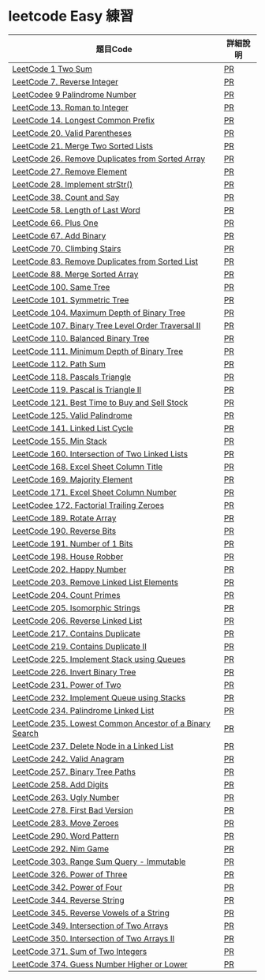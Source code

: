# leetcode Easy 練習


題目Code|詳細說明
----|----
[LeetCode 1 Two Sum](https://github.com/gm8300130/leetcode/blob/master/easy/LeetCode_1_Two_Sum.js)|[PR](https://github.com/gm8300130/leetcode/pull/43)|
[LeetCode 7. Reverse Integer](https://github.com/gm8300130/leetcode/blob/master/easy/LeetCode_7_Reverse_Integer.js)|[PR](https://github.com/gm8300130/leetcode/pull/27)|
[LeetCodee 9 Palindrome Number](https://github.com/gm8300130/leetcode/blob/master/easy/LeetCodee_9_Palindrome_Number.js)|[PR](https://github.com/gm8300130/leetcode/pull/26)|
[LeetCode 13. Roman to Integer](https://github.com/gm8300130/leetcode/blob/master/easy/LeetCode_13_Roman_to_Integer.js)|[PR](https://github.com/gm8300130/leetcode/pull/3)|
[LeetCode 14. Longest Common Prefix](https://github.com/gm8300130/leetcode/blob/master/easy/LeetCode_14_Longest_Common_Prefix.js)|[PR](https://github.com/gm8300130/leetcode/pull/10)|
[LeetCode 20. Valid Parentheses](https://github.com/gm8300130/leetcode/blob/master/easy/LeetCode_20_Valid_Parentheses.js)|[PR](https://github.com/gm8300130/leetcode/pull/8)|
[LeetCode 21. Merge Two Sorted Lists](https://github.com/gm8300130/leetcode/blob/master/easy/LeetCode_21_Merge_Two_Sorted_Lists.js)|[PR](https://github.com/gm8300130/leetcode/pull/60)|
[LeetCode 26. Remove Duplicates from Sorted Array](https://github.com/gm8300130/leetcode/blob/master/easy/LeetCode_26_Remove_Duplicates_from_Sorted_Array.js)|[PR](https://github.com/gm8300130/leetcode/pull/39)|
[LeetCode 27. Remove Element](https://github.com/gm8300130/leetcode/blob/master/easy/LeetCode_27_Remove_Element.js)|[PR](https://github.com/gm8300130/leetcode/pull/37)|
[LeetCode 28. Implement strStr()](https://github.com/gm8300130/leetcode/blob/master/easy/LeetCode_28_Implement_strStr().js)|[PR](https://github.com/gm8300130/leetcode/pull/12)|
[LeetCode 38. Count and Say](https://github.com/gm8300130/leetcode/blob/master/easy/LeetCode%2038.%20Count%20and%20Say.js)|[PR](https://github.com/gm8300130/leetcode/pull/7)
[LeetCode 58. Length of Last Word](https://github.com/gm8300130/leetcode/blob/master/easy/LeetCode_58_Length_of_Last_Word.js)|[PR](https://github.com/gm8300130/leetcode/pull/9)|
[LeetCode 66. Plus One](https://github.com/gm8300130/leetcode/blob/master/easy/LeetCode_66_Plus_One.js)|[PR](https://github.com/gm8300130/leetcode/pull/24)|
[LeetCode 67. Add Binary](https://github.com/gm8300130/leetcode/blob/master/easy/LeetCode_67_Add_Binary.js)|[PR](https://github.com/gm8300130/leetcode/pull/11)|
[LeetCode 70. Climbing Stairs](https://github.com/gm8300130/leetcode/blob/master/easy/LeetCode_70_Climbing_Stairs.js)|[PR](https://github.com/gm8300130/leetcode/pull/68)|
|[LeetCode 83. Remove Duplicates from Sorted List](https://github.com/gm8300130/leetcode/blob/master/easy/LeetCode_83_Remove_Duplicates_from_Sorted_List.js)|[PR](https://github.com/gm8300130/leetcode/pull/58)|
[LeetCode 88. Merge Sorted Array](https://github.com/gm8300130/leetcode/blob/master/easy/LeetCode_88_Merge_Sorted_Array.js)|[PR](https://github.com/gm8300130/leetcode/pull/41)|
[LeetCode 100. Same Tree](https://github.com/gm8300130/leetcode/blob/master/easy/LeetCode_100_Same_Tree.js)|[PR](https://github.com/gm8300130/leetcode/pull/47)|
[LeetCode 101. Symmetric Tree](https://github.com/gm8300130/leetcode/blob/master/easy/LeetCode_101_Symmetric_Tree.js)|[PR](https://github.com/gm8300130/leetcode/pull/51)|
[LeetCode 104. Maximum Depth of Binary Tree](https://github.com/gm8300130/leetcode/blob/master/easy/LeetCode_104_Maximum_Depth_of_Binary_Tree.js)|[PR](https://github.com/gm8300130/leetcode/pull/45)|
[LeetCode 107. Binary Tree Level Order Traversal II](https://github.com/gm8300130/leetcode/blob/master/easy/LeetCode_107_Binary_Tree_Level_Order_Traversal_II.js)|[PR](https://github.com/gm8300130/leetcode/pull/50)|
[LeetCode 110. Balanced Binary Tree](https://github.com/gm8300130/leetcode/blob/master/easy/LeetCode_110_Balanced_Binary_Tree.js)|[PR](https://github.com/gm8300130/leetcode/pull/52)|
[LeetCode 111. Minimum Depth of Binary Tree](https://github.com/gm8300130/leetcode/blob/master/easy/LeetCode_111_Minimum_Depth_of_Binary_Tree.js)|[PR](https://github.com/gm8300130/leetcode/pull/54)|
[LeetCode 112. Path Sum](https://github.com/gm8300130/leetcode/blob/master/easy/LeetCode_112_Path_Sum.js)|[PR](https://github.com/gm8300130/leetcode/pull/53)|
[LeetCode 118. Pascals Triangle](https://github.com/gm8300130/leetcode/blob/master/easy/LeetCode_118_Pascal's_Triangle.js)|[PR](https://github.com/gm8300130/leetcode/pull/38)
[LeetCode 119. Pascal is Triangle II](https://github.com/gm8300130/leetcode/blob/master/easy/LeetCode_119_Pascal's_Triangle_II.js)|[PR](https://github.com/gm8300130/leetcode/pull/40)|
[LeetCode 121. Best Time to Buy and Sell Stock](https://github.com/gm8300130/leetcode/blob/master/easy/LeetCode_121_Best_Time_to_Buy_and_Sell_Stock.js)|[PR](https://github.com/gm8300130/leetcode/pull/69)|
[LeetCode 125. Valid Palindrome](https://github.com/gm8300130/leetcode/blob/master/easy/LeetCode_125_Valid_Palindrome.js)|[PR](https://github.com/gm8300130/leetcode/pull/14)|
[LeetCode 141. Linked List Cycle](https://github.com/gm8300130/leetcode/blob/master/easy/LeetCode_141_Linked_List_Cycle.js)|[PR](https://github.com/gm8300130/leetcode/pull/59)|
[LeetCode 155. Min Stack](https://github.com/gm8300130/leetcode/blob/master/easy/LeetCode_155_Min_Stack.js)|[PR](https://github.com/gm8300130/leetcode/pull/81)|
[LeetCode 160. Intersection of Two Linked Lists](https://github.com/gm8300130/leetcode/blob/master/easy/LeetCode_160_Intersection_of_Two_Linked_Lists.js)|[PR](https://github.com/gm8300130/leetcode/pull/62)|
[LeetCode 168. Excel Sheet Column Title](https://github.com/gm8300130/leetcode/blob/master/easy/LeetCode_168_Excel_Sheet_Column_Title.js)|[PR](https://github.com/gm8300130/leetcode/pull/31)|
[LeetCode 169. Majority Element](https://github.com/gm8300130/leetcode/blob/master/easy/LeetCode_169_Majority_Element.js)|[PR](https://github.com/gm8300130/leetcode/pull/34)|
[LeetCode 171. Excel Sheet Column Number](https://github.com/gm8300130/leetcode/blob/master/easy/LeetCode_171_Excel_Sheet_Column_Number.js)|[PR](https://github.com/gm8300130/leetcode/pull/18)
[LeetCodee 172. Factorial Trailing Zeroes](https://github.com/gm8300130/leetcode/blob/master/easy/LeetCodee_172_Factorial_Trailing_Zeroes.js)|[PR](https://github.com/gm8300130/leetcode/pull/25)|
[LeetCode 189. Rotate Array](https://github.com/gm8300130/leetcode/blob/master/easy/LeetCode_189_Rotate_Array.js)|[PR](https://github.com/gm8300130/leetcode/pull/44)|
[LeetCode 190. Reverse Bits](https://github.com/gm8300130/leetcode/blob/master/easy/LeetCode_190_Reverse_Bits.js)|[PR](https://github.com/gm8300130/leetcode/pull/79)|
[LeetCode 191. Number of 1 Bits](https://github.com/gm8300130/leetcode/blob/master/easy/LeetCode_191_Number_of_1_Bits.js)|[PR](https://github.com/gm8300130/leetcode/pull/74)|
[LeetCode 198. House Robber](https://github.com/gm8300130/leetcode/blob/master/easy/LeetCode_198_House_Robber.js)|[PR](https://github.com/gm8300130/leetcode/pull/70)|
[LeetCode 202. Happy Number](https://github.com/gm8300130/leetcode/blob/master/easy/LeetCode_202_Happy_Number.js)|[PR](https://github.com/gm8300130/leetcode/pull/21)|
[LeetCode 203. Remove Linked List Elements](https://github.com/gm8300130/leetcode/blob/master/easy/LeetCode_203_Remove_Linked_List_Elements.js)|[PR](https://github.com/gm8300130/leetcode/pull/65)|
[LeetCode 204. Count Primes](https://github.com/gm8300130/leetcode/blob/master/easy/LeetCode_204_Count_Primes.js)|[PR](https://github.com/gm8300130/leetcode/pull/30)|
[LeetCode 205. Isomorphic Strings](https://github.com/gm8300130/leetcode/blob/master/easy/LeetCode_205_Isomorphic_Strings.js)|[PR](https://github.com/gm8300130/leetcode/pull/5)|
[LeetCode 206. Reverse Linked List](https://github.com/gm8300130/leetcode/blob/master/easy/LeetCode_206_Reverse_Linked_List.js)|[PR](https://github.com/gm8300130/leetcode/pull/56)|
[LeetCode 217. Contains Duplicate](https://github.com/gm8300130/leetcode/blob/master/easy/LeetCode_217_Contains_Duplicate.js)|[PR](https://github.com/gm8300130/leetcode/pull/35)
[LeetCode 219. Contains Duplicate II](https://github.com/gm8300130/leetcode/blob/master/easy/LeetCode_219_Contains_Duplicate_II.js)|[PR](https://github.com/gm8300130/leetcode/pull/42)|
[LeetCode 225. Implement Stack using Queues](https://github.com/gm8300130/leetcode/blob/master/easy/LeetCode_225_Implement_Stack_using_Queues.js)|[PR](https://github.com/gm8300130/leetcode/pull/78)|
[LeetCode 226. Invert Binary Tree](https://github.com/gm8300130/leetcode/blob/master/easy/LeetCode%20226.%20Invert%20Binary%20Tree.js)|[PR](https://github.com/gm8300130/leetcode/pull/46)|
[LeetCode 231. Power of Two](https://github.com/gm8300130/leetcode/blob/master/easy/LeetCode_231_Power_of_Two.js)|[PR](https://github.com/gm8300130/leetcode/pull/20)|
[LeetCode 232. Implement Queue using Stacks](https://github.com/gm8300130/leetcode/blob/master/easy/LeetCode_232_Implement_Queue_using_Stacks.js)|[PR](https://github.com/gm8300130/leetcode/pull/75)|
[LeetCode 234. Palindrome Linked List](https://github.com/gm8300130/leetcode/blob/master/easy/LeetCode_234_Palindrome_Linked_List.js)|[PR](https://github.com/gm8300130/leetcode/pull/64)|
[LeetCode 235. Lowest Common Ancestor of a Binary Search](https://github.com/gm8300130/leetcode/blob/master/easy/LeetCode_235_Lowest_Common_Ancestor_of_a_Binary_Search.js)|[PR](https://github.com/gm8300130/leetcode/pull/48)|
[LeetCode 237. Delete Node in a Linked List](https://github.com/gm8300130/leetcode/blob/master/easy/LeetCode_237_Delete_Node_in_a_Linked_List.js)|[PR](https://github.com/gm8300130/leetcode/pull/57)|
[LeetCode 242. Valid Anagram](https://github.com/gm8300130/leetcode/blob/master/easy/LeetCode_242_Valid_Anagram.js)|[PR](https://github.com/gm8300130/leetcode/pull/2)|
[LeetCode 257. Binary Tree Paths](https://github.com/gm8300130/leetcode/blob/master/easy/LeetCode_257_Binary_Tree_Paths.js)|[PR](https://github.com/gm8300130/leetcode/pull/55)|
[LeetCode 258. Add Digits](https://github.com/gm8300130/leetcode/blob/master/easy/LeetCode_258_Add_Digits.js)|[PR](https://github.com/gm8300130/leetcode/pull/17)|
[LeetCode 263. Ugly Number](https://github.com/gm8300130/leetcode/pull/22)|[PR](https://github.com/gm8300130/leetcode/blob/master/easy/LeetCode_263_Ugly_Number.js)|
[LeetCode 278. First Bad Version](https://github.com/gm8300130/leetcode/blob/master/easy/LeetCode_278_First_Bad_Version.js)|[PR](https://github.com/gm8300130/leetcode/pull/72)|
[LeetCode 283. Move Zeroes](https://github.com/gm8300130/leetcode/blob/master/easy/LeetCode_283_Move_Zeroes.js)|[PR](https://github.com/gm8300130/leetcode/pull/32)|
[LeetCode 290. Word Pattern](https://github.com/gm8300130/leetcode/blob/master/easy/LeetCode_290_Word_Pattern.js)|[PR](https://github.com/gm8300130/leetcode/pull/6)|
[LeetCode 292. Nim Game](https://github.com/gm8300130/leetcode/blob/master/easy/LeetCode_292_Nim_Game.js)|[PR](https://github.com/gm8300130/leetcode/pull/67)|
[LeetCode 303. Range Sum Query - Immutable](https://github.com/gm8300130/leetcode/blob/master/easy/LeetCode_303_Range_Sum_Query_Immutable.js)|[PR](https://github.com/gm8300130/leetcode/pull/80)|
[LeetCode 326. Power of Three](https://github.com/gm8300130/leetcode/blob/master/easy/LeetCode_326_Power_of_Three.js)|[PR](https://github.com/gm8300130/leetcode/pull/19)|
[LeetCode 342. Power of Four](https://github.com/gm8300130/leetcode/blob/master/easy/LeetCode_342_Power_of_Four.js)|[PR](https://github.com/gm8300130/leetcode/pull/23)|
[LeetCode 344. Reverse String](https://github.com/gm8300130/leetcode/blob/master/easy/LeetCode_344_Reverse_String.js)|[PR](https://github.com/gm8300130/leetcode/pull/1)|
[LeetCode 345. Reverse Vowels of a String](https://github.com/gm8300130/leetcode/blob/master/easy/LeetCode_345_Reverse_Vowels_of_a_String.js)|[PR](https://github.com/gm8300130/leetcode/pull/4)|
[LeetCode 349. Intersection of Two Arrays](https://github.com/gm8300130/leetcode/blob/master/easy/LeetCode_349_Intersection_of_Two_Arrays.js)|[PR](https://github.com/gm8300130/leetcode/pull/33)|
[LeetCode 350. Intersection of Two Arrays II](https://github.com/gm8300130/leetcode/blob/master/easy/LeetCode_350_Intersection_of_Two_Arrays_II.js)|[PR](https://github.com/gm8300130/leetcode/pull/36)|
[LeetCode 371. Sum of Two Integers](https://github.com/gm8300130/leetcode/blob/master/easy/LeetCode_371_Sum_of_Two_Integers.js)|[PR](https://github.com/gm8300130/leetcode/pull/73)|
[LeetCode 374. Guess Number Higher or Lower](https://github.com/gm8300130/leetcode/blob/master/easy/LeetCode_374_Guess_Number_Higher_or_Lower.js)|[PR](https://github.com/gm8300130/leetcode/pull/71)|
